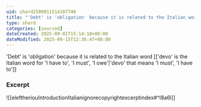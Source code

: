 ```yaml
---
uid: shard2509011514107740
title: "'Debt' is 'obligation' because it is related to the Italian word 'devo' that means 'I must', 'I have to'"
type: shard
categories: [sourced]
dateCreated: 2025-09-01T15:14:10+08:00
dateModified: 2025-09-15T12:36:47+08:00
---
```

'Debt' is 'obligation' because it is related to the Italian word [['devo' is the Italian word for 'I have to', 'I must', 'I owe'|'devo' that means 'I must', 'I have to']]
### Excerpt
![[eleftheriouIntroductionItalianignorecopyrightexcerptindex#^l8a6l]]